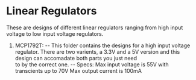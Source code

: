 # Linear Regulators
These are designs of different linear regulators ranging from high input voltage to low input voltage regulators.
1. MCP1792T:
    -- This folder contains the designs for a high input voltage regulator.  There are two varients, a 3.3V and a 5V version and this design can accomadate both parts you just need       
       to by the correct one.
    -- Specs: Max input voltage is 55V with transcients up to 70V
              Max output current is 100mA
